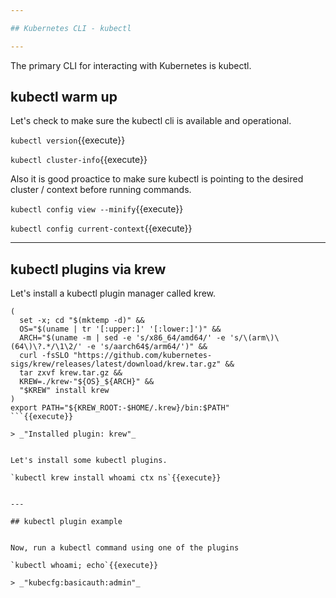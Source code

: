 ```yaml
---

## Kubernetes CLI - kubectl

---
```



The primary CLI for interacting with Kubernetes is kubectl.


## kubectl warm up

Let's check to make sure the kubectl cli is available and operational.

`kubectl version`{{execute}}

`kubectl cluster-info`{{execute}}


Also it is good proactice to make sure kubectl is pointing to the desired cluster / context before running commands.

`kubectl config view --minify`{{execute}}

`kubectl config current-context`{{execute}}


---

## kubectl plugins via krew

Let's install a kubectl plugin manager called krew.

```
(
  set -x; cd "$(mktemp -d)" &&
  OS="$(uname | tr '[:upper:]' '[:lower:]')" &&
  ARCH="$(uname -m | sed -e 's/x86_64/amd64/' -e 's/\(arm\)\(64\)\?.*/\1\2/' -e 's/aarch64$/arm64/')" &&
  curl -fsSLO "https://github.com/kubernetes-sigs/krew/releases/latest/download/krew.tar.gz" &&
  tar zxvf krew.tar.gz &&
  KREW=./krew-"${OS}_${ARCH}" &&
  "$KREW" install krew
)
export PATH="${KREW_ROOT:-$HOME/.krew}/bin:$PATH"
```{{execute}}

> _"Installed plugin: krew"_


Let's install some kubectl plugins.

`kubectl krew install whoami ctx ns`{{execute}}


---

## kubectl plugin example


Now, run a kubectl command using one of the plugins

`kubectl whoami; echo`{{execute}}

> _"kubecfg:basicauth:admin"_

